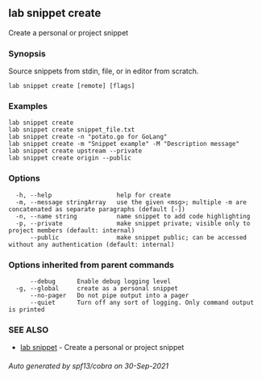 ## lab snippet create

Create a personal or project snippet

### Synopsis

Source snippets from stdin, file, or in editor from scratch.

```
lab snippet create [remote] [flags]
```

### Examples

```
lab snippet create
lab snippet create snippet_file.txt
lab snippet create -n "potato.go for GoLang"
lab snippet create -m "Snippet example" -M "Description message"
lab snippet create upstream --private
lab snippet create origin --public
```

### Options

```
  -h, --help                  help for create
  -m, --message stringArray   use the given <msg>; multiple -m are concatenated as separate paragraphs (default [-])
  -n, --name string           name snippet to add code highlighting
  -p, --private               make snippet private; visible only to project members (default: internal)
      --public                make snippet public; can be accessed without any authentication (default: internal)
```

### Options inherited from parent commands

```
      --debug      Enable debug logging level
  -g, --global     create as a personal snippet
      --no-pager   Do not pipe output into a pager
      --quiet      Turn off any sort of logging. Only command output is printed
```

### SEE ALSO

* [lab snippet](lab_snippet.md)	 - Create a personal or project snippet

###### Auto generated by spf13/cobra on 30-Sep-2021
